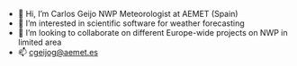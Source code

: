 - 👋 Hi, I’m Carlos Geijo NWP Meteorologist at AEMET (Spain)
- 👀 I’m interested in scientific software for weather forecasting
- 💞️ I’m looking to collaborate on different Europe-wide projects on NWP in limited area 
- 📫 cgeijog@aemet.es

<!---
carlosgg3/carlosgg3 is a ✨ special ✨ repository because its `README.md` (this file) appears on your GitHub profile.
You can click the Preview link to take a look at your changes.
--->
